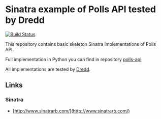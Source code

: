 # Sinatra example of Polls API tested by Dredd

[![Build Status](https://travis-ci.org/abtris/sinatra-dredd-pollsapi-example.svg?branch=master)](https://travis-ci.org/abtris/sinatra-dredd-pollsapi-example)

This repository contains basic skeleton Sinatra implementations of Polls API.

Full implementation in Python you can find in repository [polls-api](https://github.com/apiaryio/polls-api/)

All implementations are tested by [Dredd](https://github.com/apiaryio/dredd).


## Links

### Sinatra
- [http://www.sinatrarb.com/](http://www.sinatrarb.com/)
